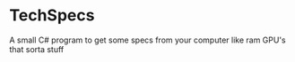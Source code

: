 # TechSpecs
A small C# program to get some specs from your computer like ram GPU's that sorta stuff
